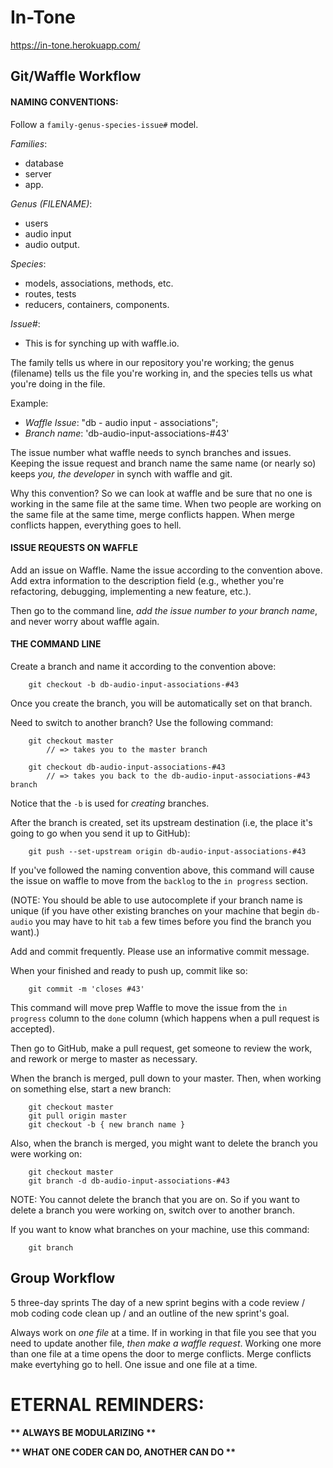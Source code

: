# In-Tone

https://in-tone.herokuapp.com/ 

## Git/Waffle Workflow

#### NAMING CONVENTIONS:

Follow a `family-genus-species-issue#` model. 

*Families*: 
* database 
* server 
* app.

*Genus (FILENAME)*: 
* users
* audio input 
* audio output. 

*Species*: 
* models, associations, methods, etc.
* routes, tests
* reducers, containers, components.

*Issue#*: 
* This is for synching up with waffle.io.

The family tells us where in our repository you're working; the genus (filename) tells us the file you're working in, and the species tells us what you're doing in the file.

Example:
* _Waffle Issue_: "db - audio input - associations";
* _Branch name_: 'db-audio-input-associations-#43'

The issue number what waffle needs to synch branches and issues. Keeping the issue request and branch name the same name (or nearly so) keeps _you, the developer_ in synch with waffle and git.

Why this convention? So we can look at waffle and be sure that no one is working in the same file at the same time. When two people are working on the same file at the same time, merge conflicts happen. When merge conflicts happen, everything goes to hell.

#### ISSUE REQUESTS ON WAFFLE

Add an issue on Waffle. Name the issue according to the convention above. Add extra information to the description field (e.g., whether you're refactoring, debugging, implementing a new feature, etc.). 

Then go to the command line, _add the issue number to your branch name_, and never worry about waffle again.

#### THE COMMAND LINE

Create a branch and name it according to the convention above:

```
    git checkout -b db-audio-input-associations-#43
```

Once you create the branch, you will be automatically set on that branch.

Need to switch to another branch? Use the following command:

```
    git checkout master
        // => takes you to the master branch

    git checkout db-audio-input-associations-#43
        // => takes you back to the db-audio-input-associations-#43 branch 
```

Notice that the `-b` is used for _creating_ branches.

After the branch is created, set its upstream destination (i.e, the place it's going to go when you send it up to GitHub):

```
    git push --set-upstream origin db-audio-input-associations-#43
```

If you've followed the naming convention above, this command will cause the issue on waffle to move from the `backlog` to the `in progress` section.

(NOTE: You should be able to use autocomplete if your branch name is unique (if you have other existing branches on your machine that begin `db-audio` you may have to hit `tab` a few times before you find the branch you want).)

Add and commit frequently. Please use an informative commit message.

When your finished and ready to push up, commit like so:

```
    git commit -m 'closes #43'
```

This command will move prep Waffle to move the issue from the `in progress` column to the `done` column (which happens when a pull request is accepted). 

Then go to GitHub, make a pull request, get someone to review the work, and rework or merge to master as necessary.

When the branch is merged, pull down to your master. Then, when working on something else, start a new branch:

```
    git checkout master
    git pull origin master
    git checkout -b { new branch name }
```

Also, when the branch is merged, you might want to delete the branch you were working on:

``` 
    git checkout master
    git branch -d db-audio-input-associations-#43
```

NOTE: You cannot delete the branch that you are on. So if you want to delete a branch you were working on, switch over to another branch.

If you want to know what branches on your machine, use this command:

```
    git branch 
```

## Group Workflow 

5 three-day sprints 
The day of a new sprint begins with a code review / mob coding code clean up / and an outline of the new sprint's goal.

Always work on *one file* at a time. If in working in that file you see that you need to update another file, _then make a waffle request_. Working one more than one file at a time opens the door to merge conflicts. Merge conflicts make evertyhing go to hell. One issue and one file at a time. 

# ETERNAL REMINDERS:

__** ALWAYS BE MODULARIZING **__

__** WHAT ONE CODER CAN DO, ANOTHER CAN DO **__